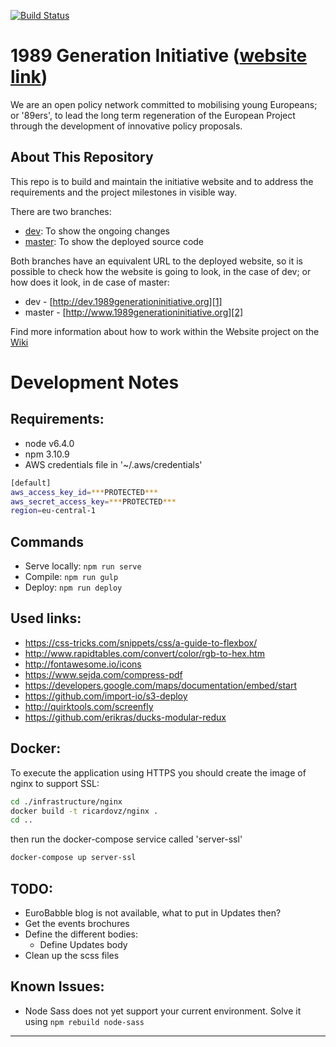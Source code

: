 [![Build Status][6]][7]

1989 Generation Initiative ([website link][2])
==========================
We are an open policy network committed to mobilising young Europeans; or '89ers', to lead the long term regeneration of the European Project through the development of innovative policy proposals.

About This Repository
---------------------
This repo is to build and maintain the initiative website and to address the requirements and the project milestones in visible way.

There are two branches:
- [dev][4]: To show the ongoing changes
- [master][3]: To show the deployed source code

Both branches have an equivalent URL to the deployed website, so it is possible to check how the website is going to look, in the case of dev; or how does it look, in de case of master:
- dev - [http://dev.1989generationinitiative.org][1]
- master - [http://www.1989generationinitiative.org][2]

Find more information about how to work within the Website project on the [Wiki][5]

Development Notes
=================

Requirements:
-------------
* node v6.4.0
* npm 3.10.9
* AWS credentials file in '~/.aws/credentials'
```bash
[default]
aws_access_key_id=***PROTECTED***
aws_secret_access_key=***PROTECTED***
region=eu-central-1
```

Commands
--------
* Serve locally: `npm run serve`
* Compile: `npm run gulp`
* Deploy: `npm run deploy`


Used links:
-----------
* https://css-tricks.com/snippets/css/a-guide-to-flexbox/
* http://www.rapidtables.com/convert/color/rgb-to-hex.htm
* http://fontawesome.io/icons
* https://www.sejda.com/compress-pdf
* https://developers.google.com/maps/documentation/embed/start
* https://github.com/import-io/s3-deploy
* http://quirktools.com/screenfly
* https://github.com/erikras/ducks-modular-redux


Docker:
-------
To execute the application using HTTPS you should create the image of nginx to support SSL:
```bash
cd ./infrastructure/nginx
docker build -t ricardovz/nginx .
cd ..
```
then run the docker-compose service called 'server-ssl'
```bash
docker-compose up server-ssl
```


TODO:
-----
* EuroBabble blog is not available, what to put in Updates then?
* Get the events brochures
* Define the different bodies:
    * Define Updates body
* Clean up the scss files


Known Issues:
-------------

*  Node Sass does not yet support your current environment.
Solve it using `npm rebuild node-sass`

---
[1]: http://dev.1989generationinitiative.org
[2]: http://www.1989generationinitiative.org
[3]: https://github.com/ricard0javier/1989generationInitiative.org
[4]: https://github.com/ricard0javier/1989generationInitiative.org/tree/dev
[5]: https://github.com/ricard0javier/1989generationInitiative.org/wiki
[6]: https://travis-ci.org/ricard0javier/1989generationInitiative.org.svg?branch=master
[7]: https://travis-ci.org/ricard0javier/1989generationInitiative.org

